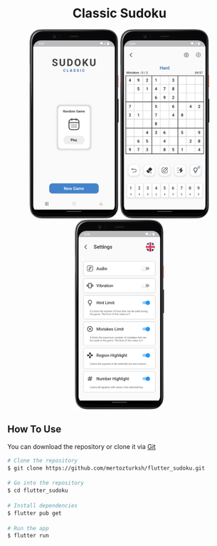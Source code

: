 <h1 align="center">
  <br>Classic Sudoku<br>
</h1>

<p align="center">
  <img src="screenshots/home_screen.png" width="200" />
  <img src="screenshots/game_screen.png" width="200" /> 
  <img src="screenshots/settings_screen.png" width="200" />
</p>

## How To Use

You can download the repository or clone it via [Git](https://git-scm.com/downloads)
```bash
# Clone the repository
$ git clone https://github.com/mertozturksh/flutter_sudoku.git

# Go into the repository
$ cd flutter_sudoku

# Install dependencies
$ flutter pub get

# Run the app
$ flutter run
```
